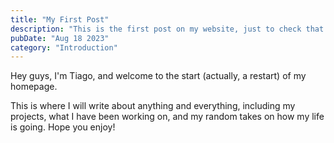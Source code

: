 ```yaml
---
title: "My First Post"
description: "This is the first post on my website, just to check that this actually works"
pubDate: "Aug 18 2023"
category: "Introduction"
---
```


Hey guys, I'm Tiago, and welcome to the start (actually, a restart) of my homepage.

This is where I will write about anything and everything, including my projects, what I have been working on, and my random takes on how my life is going. Hope you enjoy!
